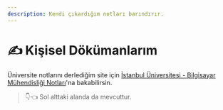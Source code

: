 ```yaml
---
description: Kendi çıkardığım notları barındırır.
---
```


# ✍ Kişisel Dökümanlarım

Üniversite notlarını derlediğim site için [İstanbul Üniversitesi - Bilgisayar Mühendisliği Notları](https://iuce.yemreak.com)'na bakabilirsin.

> 👇👈 Sol alttaki alanda da mevcuttur.

<!-- TODO: Üniversite notlarım olabilir -->
<!-- 
- Dökümanlar sınıflara göre gruplandırılsın
- İÜ-CE'ye link verilsin
-->

